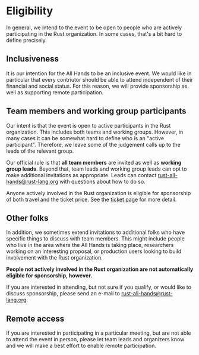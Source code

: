 # Eligibility

In general, we intend to the event to be open to people who are
actively participating in the Rust organization. In some cases, that's
a bit hard to define precisely.

## Inclusiveness

It is our intention for the All Hands to be an inclusive event.  We
would like in particular that every contriutor should be able to
attend independent of their financial and social status. For this
reason, we will provide sponsorship as well as supporting remote
participation.

## Team members and working group participants

Our intent is that the event is open to active participants in the
Rust organization. This includes both teams and working
groups. However, in many cases it can be somewhat hard to define who
is an "active participant". Therefore, we leave some of the judgement
calls up to the leads of the relevant group.

Our official rule is that **all team members** are invited as well as
**working group leads**.  Beyond that, team leads and working group
leads can opt to make additional invitations as appropriate.
Leads can contact <rust-all-hands@rust-lang.org> with
questions about how to do so.

Anyone actively involved in the Rust organization is eligible for
sponsorship of both travel and the ticket price. See the [ticket
page](./tickets.html) for more detail.

## Other folks

In addition, we sometimes extend invitations to additional folks who
have specific things to discuss with team members. This might include
people who live in the area where the All Hands is taking place,
researchers working on an interesting proposal, or production users
looking to build involvement with the Rust organization.

**People not actively involved in the Rust organization are not automatically
eligible for sponsorship, however.**

If you are interested in attending, but not sure if you qualify, or
would like to discuss sponsorship, please send an e-mail to
<rust-all-hands@rust-lang.org>.

## Remote access

If you are interested in participating in a particular meeting, but
are not able to attend the event in person, please let team leads and
organizers know and we will make a best effort to enable remote
participation.
